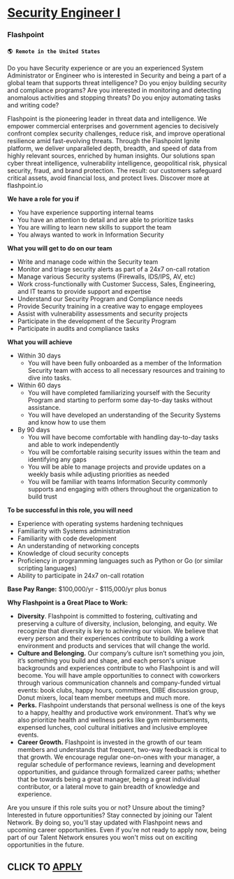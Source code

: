 # [Security Engineer I](https://www.remotewlb.com/apply/security-engineer-i-113134)  
### Flashpoint  
#### `🌎 Remote in the United States`  

Do you have Security experience or are you an experienced System Administrator or Engineer who is interested in Security and being a part of a global team that supports threat intelligence? Do you enjoy building security and compliance programs? Are you interested in monitoring and detecting anomalous activities and stopping threats? Do you enjoy automating tasks and writing code?

Flashpoint is the pioneering leader in threat data and intelligence. We empower commercial enterprises and government agencies to decisively confront complex security challenges, reduce risk, and improve operational resilience amid fast-evolving threats. Through the Flashpoint Ignite platform, we deliver unparalleled depth, breadth, and speed of data from highly relevant sources, enriched by human insights. Our solutions span cyber threat intelligence, vulnerability intelligence, geopolitical risk, physical security, fraud, and brand protection. The result: our customers safeguard critical assets, avoid financial loss, and protect lives. Discover more at flashpoint.io

**We have a role for you if**

  * You have experience supporting internal teams
  * You have an attention to detail and are able to prioritize tasks
  * You are willing to learn new skills to support the team
  * You always wanted to work in Information Security

**What you will get to do on our team**

  * Write and manage code within the Security team
  * Monitor and triage security alerts as part of a 24x7 on-call rotation
  * Manage various Security systems (Firewalls, IDS/IPS, AV, etc)
  * Work cross-functionally with Customer Success, Sales, Engineering, and IT teams to provide support and expertise
  * Understand our Security Program and Compliance needs
  * Provide Security training in a creative way to engage employees
  * Assist with vulnerability assessments and security projects
  * Participate in the development of the Security Program
  * Participate in audits and compliance tasks

**What you will achieve**

  * Within 30 days
    * You will have been fully onboarded as a member of the Information Security team with access to all necessary resources and training to dive into tasks.
  * Within 60 days
    * You will have completed familiarizing yourself with the Security Program and starting to perform some day-to-day tasks without assistance.
    * You will have developed an understanding of the Security Systems and know how to use them
  * By 90 days
    * You will have become comfortable with handling day-to-day tasks and able to work independently
    * You will be comfortable raising security issues within the team and identifying any gaps
    * You will be able to manage projects and provide updates on a weekly basis while adjusting priorities as needed
    * You will be familiar with teams Information Security commonly supports and engaging with others throughout the organization to build trust

**To be successful in this role, you will need**

  * Experience with operating systems hardening techniques
  * Familiarity with Systems administration
  * Familiarity with code development
  * An understanding of networking concepts
  * Knowledge of cloud security concepts
  * Proficiency in programming languages such as Python or Go (or similar scripting languages)
  * Ability to participate in 24x7 on-call rotation

**Base Pay Range:** $100,000/yr - $115,000/yr plus bonus

**Why Flashpoint is a Great Place to Work:**

  * **Diversity**. Flashpoint is committed to fostering, cultivating and preserving a culture of diversity, inclusion, belonging, and equity. We recognize that diversity is key to achieving our vision. We believe that every person and their experiences contribute to building a work environment and products and services that will change the world.
  * **Culture and Belonging.** Our company’s culture isn’t something you join, it’s something you build and shape, and each person's unique backgrounds and experiences contribute to who Flashpoint is and will become. You will have ample opportunities to connect with coworkers through various communication channels and company-funded virtual events: book clubs, happy hours, committees, DIBE discussion group, Donut mixers, local team member meetups and much more. 
  * **Perks.** Flashpoint understands that personal wellness is one of the keys to a happy, healthy and productive work environment. That’s why we also prioritize health and wellness perks like gym reimbursements, expensed lunches, cool cultural initiatives and inclusive employee events.
  * **Career Growth.** Flashpoint is invested in the growth of our team members and understands that frequent, two-way feedback is critical to that growth. We encourage regular one-on-ones with your manager, a regular schedule of performance reviews, learning and development opportunities, and guidance through formalized career paths; whether that be towards being a great manager, being a great individual contributor, or a lateral move to gain breadth of knowledge and experience.

Are you unsure if this role suits you or not? Unsure about the timing? Interested in future opportunities? Stay connected by joining our Talent Network. By doing so, you'll stay updated with Flashpoint news and upcoming career opportunities. Even if you're not ready to apply now, being part of our Talent Network ensures you won't miss out on exciting opportunities in the future.

  
## CLICK TO [APPLY](https://www.remotewlb.com/apply/security-engineer-i-113134)

